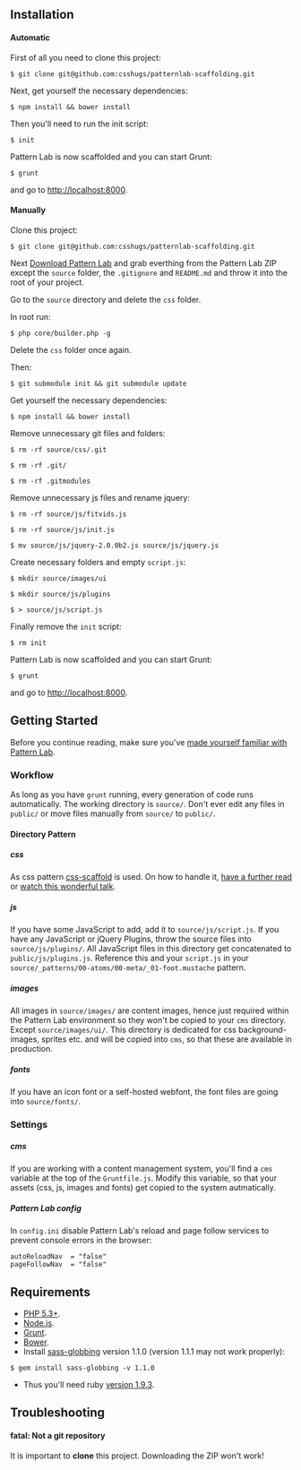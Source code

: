 ## Installation

#### Automatic

First of all you need to clone this project:
```
$ git clone git@github.com:csshugs/patternlab-scaffolding.git
```

Next, get yourself the necessary dependencies:
```
$ npm install && bower install
```

Then you'll need to run the init script:
```
$ init
```

Pattern Lab is now scaffolded and you can start Grunt:
```
$ grunt
```

and go to [http://localhost:8000](http://localhost:8000).



#### Manually

Clone this project:
```
$ git clone git@github.com:csshugs/patternlab-scaffolding.git
```

Next [Download Pattern Lab](https://github.com/pattern-lab/patternlab-php/archive/master.zip) and grab everthing from the Pattern Lab ZIP except the `source` folder, the `.gitignore` and `README.md` and throw it into the root of your project.

Go to the `source` directory and delete the `css` folder.

In root run: 
```
$ php core/builder.php -g
```

Delete the `css` folder once again.

Then:
``` 
$ git submodule init && git submodule update
```

Get yourself the necessary dependencies:
```
$ npm install && bower install
```

Remove unnecessary git files and folders:
```
$ rm -rf source/css/.git

$ rm -rf .git/

$ rm -rf .gitmodules
```

Remove unnecessary js files and rename jquery:
```
$ rm -rf source/js/fitvids.js

$ rm -rf source/js/init.js

$ mv source/js/jquery-2.0.0b2.js source/js/jquery.js
```

Create necessary folders and empty `script.js`:
```
$ mkdir source/images/ui

$ mkdir source/js/plugins

$ > source/js/script.js
```

Finally remove the `init` script:
```
$ rm init
```

Pattern Lab is now scaffolded and you can start Grunt:
```
$ grunt
```

and go to [http://localhost:8000](http://localhost:8000).





## Getting Started

Before you continue reading, make sure you've [made yourself familiar with Pattern Lab](http://patternlab.io/docs/index.html).

### Workflow

As long as you have `grunt` running, every generation of code runs automatically. The working directory is `source/`. Don't ever edit any files in `public/` or move files manually from `source/` to `public/`.



#### Directory Pattern

##### css
As css pattern [css-scaffold](https://github.com/csshugs/css-scaffold) is used. On how to handle it, [have a further read](https://github.com/inuitcss/getting-started) or [watch this wonderful talk](https://www.youtube.com/watch?v=1OKZOV-iLj4&hd=1).

##### js
If you have some JavaScript to add, add it to `source/js/script.js`. If you have any JavaScript or jQuery Plugins, throw the source files into `source/js/plugins/`. All JavaScript files in this directory get concatenated to `public/js/plugins.js`. Reference this and your `script.js` in your `source/_patterns/00-atoms/00-meta/_01-foot.mustache` pattern.

##### images
All images in `source/images/` are content images, hence just required within the Pattern Lab environment so they won't be copied to your `cms` directory. Except `source/images/ui/`. This directory is dedicated for css background-images, sprites etc. and will be copied into `cms`, so that these are available in production.

##### fonts
If you have an icon font or a self-hosted webfont, the font files are going into `source/fonts/`.

### Settings

##### cms
If you are working with a content management system, you'll find a `cms` variable at the top of the `Gruntfile.js`. Modify this variable, so that your assets (css, js, images and fonts) get copied to the system autmatically.

##### Pattern Lab config
In `config.ini` disable Pattern Lab's reload and page follow services to prevent console errors in the browser:
```
autoReloadNav  = "false"
pageFollowNav  = "false"
```





## Requirements
- [PHP 5.3+](http://windows.php.net/download/#php-5.5).
- [Node.js](http://nodejs.org/).
- [Grunt](http://gruntjs.com/).
- [Bower](http://bower.io/).
- Install [sass-globbing](https://github.com/chriseppstein/sass-globbing) version 1.1.0 (version 1.1.1 may not work properly): 
```
$ gem install sass-globbing -v 1.1.0
```
- Thus you'll need ruby [version 1.9.3](http://rubyinstaller.org/downloads/).





## Troubleshooting

#### fatal: Not a git repository

It is important to **clone** this project. Downloading the ZIP won't work!
